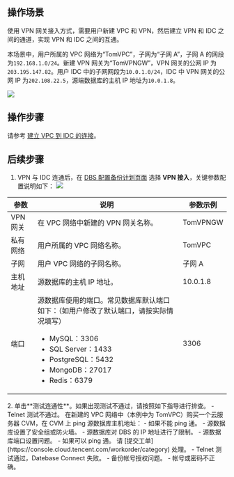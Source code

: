 ## 操作场景
使用 VPN 网关接入方式，需要用户新建 VPC 和 VPN，然后建立 VPN 和 IDC 之间的通道，实现 VPN 和 IDC 之间的互通。

本场景中，用户所属的 VPC 网络为“TomVPC”，子网为“子网 A”，子网 A 的网段为`192.168.1.0/24`。新建 VPN 网关为“TomVPNGW”，VPN 网关的公网 IP 为`203.195.147.82`。用户 IDC 中的子网网段为`10.0.1.0/24`，IDC 中 VPN 网关的公网 IP 为`202.108.22.5`，源端数据库的主机 IP 地址为`10.0.1.8`。

![](https://main.qcloudimg.com/raw/4a66ef79cd81a25f5ddafdc6a5d27d3d.png)

## 操作步骤
请参考 [建立 VPC 到 IDC 的连接](https://cloud.tencent.com/document/product/554/18988)。

## 后续步骤
1. VPN 与 IDC 连通后，在 [DBS 配置备份计划页面](https://console.cloud.tencent.com/dbs) 选择 **VPN 接入**，关键参数配置说明如下：
![](https://qcloudimg.tencent-cloud.cn/raw/7eda875fe87470b71c01033a13ddd98a.png)
<table>
<thead><tr><th><strong>参数</strong></th><th><strong>说明</strong></th><th><strong>参数示例</strong></th></tr></thead>
<tbody><tr>
<td>VPN 网关</td>
<td>在 VPC 网络中新建的 VPN 网关名称。</td>
<td>TomVPNGW</td></tr>
<tr>
<td>私有网络</td>
<td>用户所属的 VPC 网络名称。</td>
<td>TomVPC</td></tr>
<tr>
<td>子网</td>
<td>用户 VPC 网络的子网名称。</td>
<td>子网 A</td></tr>
<tr>
<td>主机地址</td>
<td>源数据库的主机 IP 地址。</td>
<td>10.0.1.8</td></tr>
<tr>
<td>端口</td>
<td>源数据库使用的端口。常见数据库默认端口如下：（如用户修改了默认端口，请按实际情况填写）<br><ul><li>MySQL：3306</li><li>SQL Server：1433</li><li>PostgreSQL：5432</li><li>MongoDB：27017</li><li>Redis：6379</li></ul></td>
<td>3306</td></tr>
</tbody></table>
2. 单击**测试连通性**。如果出现测试不通过，请按照如下指导进行排查。
   - Telnet 测试不通过。
     在新建的 VPC 网络中（本例中为 TomVPC）购买一个云服务器 CVM，在 CVM 上 ping 源数据库主机地址：
      - 如果不能 ping 通。
        - 源数据库设置了安全组或防火墙。
        - 源数据库对 DBS 的 IP 地址进行了限制。
        - 源数据库端口设置问题。     
      - 如果可以 ping 通。
        请 [提交工单](https://console.cloud.tencent.com/workorder/category) 处理。
   - Telnet 测试通过，Datebase Connect 失败。
     - 备份帐号授权问题。
     - 帐号或密码不正确。
     

